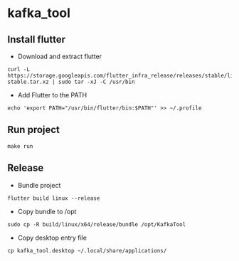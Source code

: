 # kafka_tool

## Install flutter
- Download and extract flutter
```
curl -L https://storage.googleapis.com/flutter_infra_release/releases/stable/linux/flutter_linux_3.22.2-stable.tar.xz | sudo tar -xJ -C /usr/bin
```
- Add Flutter to the PATH
```
echo 'export PATH="/usr/bin/flutter/bin:$PATH"' >> ~/.profile
```


## Run project
``` 
make run
```

## Release
- Bundle project
```
flutter build linux --release
```
- Copy bundle to /opt
``` 
sudo cp -R build/linux/x64/release/bundle /opt/KafkaTool
```
- Copy desktop entry file 

```
cp kafka_tool.desktop ~/.local/share/applications/
```
